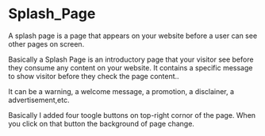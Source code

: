 # Splash_Page
A splash page is a page that appears on your website before a user can see other pages on screen.

Basically a Splash Page is an introductory page that your visitor see before they consume any content on your website.
It contains a specific message to show visitor before they check the page content..

It can be a warning, a welcome message, a promotion, a disclainer, a advertisement,etc.

Basically I added four toogle buttons on top-right cornor of the page. When you click on that button the background of page change. 
